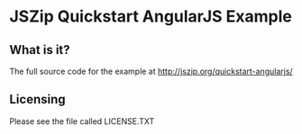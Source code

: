 JSZip Quickstart AngularJS Example
==================================

What is it?
-----------

The full source code for the example at http://jszip.org/quickstart-angularjs/

Licensing
---------

Please see the file called LICENSE.TXT

